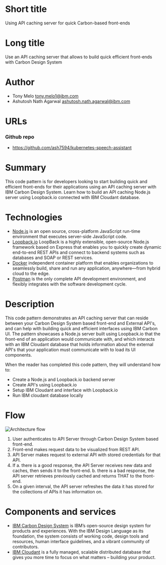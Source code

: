 # Short title

Using API caching server for quick Carbon-based front-ends

# Long title

Use an API caching server that allows to build quick efficient front-ends with Carbon Design System

# Author

* Tony Melo <tony.melo1@ibm.com>
* Ashutosh Nath Agarwal <ashutosh.nath.agarwal@ibm.com>

# URLs

### Github repo

* https://github.com/ash7594/kubernetes-speech-assistant

# Summary

This code pattern is for developers looking to start building quick and efficient front-ends for their applications using an API caching server with IBM Carbon Design System. Learn how to build an API caching Node.js server using Loopback.io connected with IBM Cloudant database. 

# Technologies

+ [Node.js](https://nodejs.org) is an open source, cross-platform JavaScript run-time environment that executes server-side JavaScript code.
+ [Loopback.io](https://loopback.io/) LoopBack is a highly extensible, open-source Node.js framework based on Express that enables you to quickly create dynamic end-to-end REST APIs and connect to backend systems such as databases and SOAP or REST services.
+ [Docker](https://www.docker.com/) independent container platform that enables organizations to seamlessly build, share and run any application, anywhere—from hybrid cloud to the edge.
+ [Postman](https://www.getpostman.com/) is the only complete API development environment, and flexibly integrates with the software development cycle.

# Description

This code pattern demonstrates an API caching server that can reside between your Carbon Design System based front-end and External API's, and can help with building quick and efficient interfaces using IBM Carbon UI. The pattern showcases a Node.js server built using Loopback.io that the front-end of an application would communicate with, and which interacts with an IBM Cloudant database that holds information about the external API's that your application must communicate with to load its UI components.

When the reader has completed this code pattern, they will understand how to:

* Create a Node.js and Loopback.io backend server
* Create API's using Loopback.io
* Setup IBM Cloudant and interface with Loopback.io
* Run IBM cloudant database locally

# Flow

![Architecture flow](https://github.ibm.com/Tony-Melo1/UI-server/blob/master/docs/doc-images/arch-flow.png?raw=true)

1. User authenticates to API Server through Carbon Design System based front-end.
2. Front-end makes request data to be visualized from REST API.
3. API Server makes request to external API with stored credentials for that API.
4. If 
  a. there is a good response, the API Server receives new data and caches, then sends it to the front-end.
  b. there is a bad response, the API server retrieves previously cached and returns THAT to the front-end.
5. On a given interval, the API server refreshes the data it has stored for the collections of APIs it has information on.

# Components and services

*	[IBM Carbon Design System](https://www.carbondesignsystem.com) is IBM’s open-source design system for products and experiences. With the IBM Design Language as its foundation, the system consists of working code, design tools and resources, human interface guidelines, and a vibrant community of contributors.
*	[IBM Cloudant](https://www.ibm.com/cloud/cloudant) is a fully managed, scalable distributed database that gives you more time to focus on what matters – building your product.
